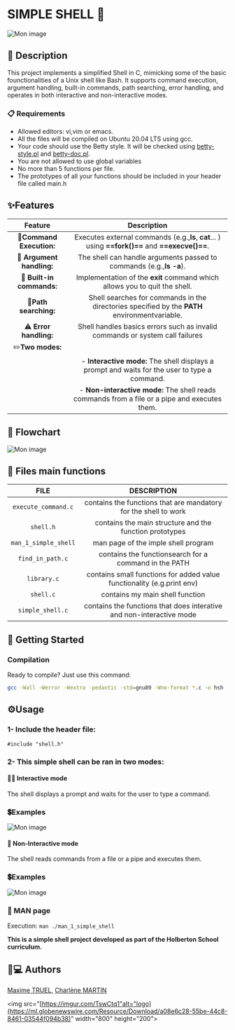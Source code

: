 # SIMPLE SHELL 🐧 
![Mon image](https://imgur.com/9kvWCsB.gif)

## 📄 Description

This project implements a simplified Shell in C, mimicking some of the basic founctionalities of a Unix shell like Bash. It supports command execution, argument handling, built-in commands, path searching, error handling, and operates in both interactive and non-interactive modes.

### 📋 Requirements


* Allowed editors: vi,vim or emacs.
* All the files will be compiled on Ubuntu 20.04 LTS using gcc.
* Your code should use the Betty style. It will be checked using [betty-style.pl](https://github.com/hs-hq/Betty/blob/main/betty-style.pl) and [betty-doc.pl](https://github.com/hs-hq/Betty/blob/main/betty-doc.pl).
* You are not allowed to use global variables
* No more than 5 functions per file.
* The prototypes of all your functions should be included in your header file called main.h


## ✨Features

| Feature | Description |
| :--------------------: | :--------------------------: |
  |🔨**Command Execution:** |Executes external commands   (e.g.,**ls**, **cat**... ) using **==fork()==** and **==execve()==**.|                                                          
 |🧩 **Argument handling:** |The shell can handle arguments passed to commands (e.g.,**ls -a**).|
  |🤖 **Built-in commands:** |Implementation of the **exit** command which allows you to quit the shell.|
|🧭**Path searching:** |Shell searches for commands in the directories specified by the **PATH** environmentvariable.|
|⚠️ **Error handling:** |Shell handles basics errors such as invalid commands or system call failures|
 |✏️**Two modes:**  |
|| - **Interactive mode:** The shell displays a prompt and waits for the user to type a command.|
||- **Non-interactive mode:** The shell reads commands from a file or a pipe and executes them.|


## 🤔 Flowchart

![Mon image](https://imgur.com/JIRFPRK.png)
## 📂 Files main functions

| FILE  |DESCRIPTION|
| :--------------------: | :--------------------------: |
|`execute_command.c` |contains the functions that are mandatory for the shell to work|
|`shell.h` |contains the main structure and the function prototypes|
|`man_1_simple_shell` |man page of the imple shell program|
|`find_in_path.c`  |contains the functionsearch for a command in the PATH |
|`library.c`   |contains small functions for added value functionality (e.g.print env)|
|`shell.c`|contains my main shell function|
|`simple_shell.c`| contains the functions that does interative and non-interactive mode|
                                                                        
 ## 🚀 Getting Started


### Compilation

Ready to compile? Just use this command:

```bash
gcc -Wall -Werror -Wextra -pedantic -std=gnu89 -Wno-format *.c -o hsh
```

## ⚙️Usage

### 1- Include the header file:

```
#include "shell.h"
```
### 2- This simple shell can be ran in two modes:

#### 👨‍💻 ️Interactive mode

The shell displays a prompt and waits for the user to type a command.

### 💲Examples


![Mon image](https://imgur.com/TS855eT.png) 

#### 📜 Non-Interactive mode

The shell reads commands from a file or a pipe and executes them.
### 💲Examples

![Mon image](https://imgur.com/gvq8Uxs.png) 

### 📖 MAN page

Execution: `man ./man_1_simple_shell`


**This is a simple shell project developed as part of the Holberton School curriculum.**


## 🧑💻 Authors

[Maxime TRUEL](https://github.com/MaKSiiMe),
[Charlène MARTIN](https://github.com/Knarta)


<img src="[https://imgur.com/TswCtq1"alt="logo](https://ml.globenewswire.com/Resource/Download/a08e6c28-55be-44c8-8461-03544f094b38)" width="800" height="200">

